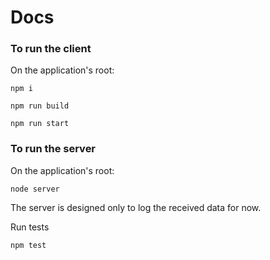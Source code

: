 
# Docs

### To run the client
On the application's root: 

`npm i`

`npm run build`

`npm run start`

### To run the server
On the application's root:

`node server`

The server is designed only to log the received data for now.

Run tests

`npm test`
